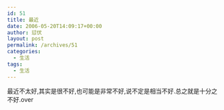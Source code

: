 ```yaml
---
id: 51
title: 最近
date: 2006-05-20T14:09:17+00:00
author: 愆伏
layout: post
permalink: /archives/51
categories:
  - 生活
tags:
  - 生活
---
```

最近不太好,其实是很不好,也可能是非常不好,说不定是相当不好.总之就是十分之不好.over